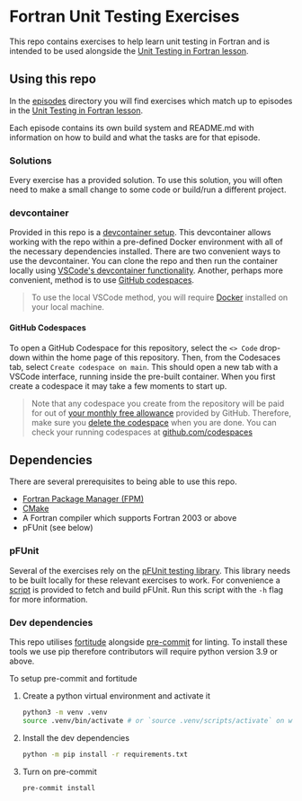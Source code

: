 # Fortran Unit Testing Exercises

This repo contains exercises to help learn unit testing in Fortran and is intended to be used alongside the
[Unit Testing in Fortran lesson](https://github-pages.arc.ucl.ac.uk/fortran-unit-testing-lesson/).

## Using this repo

In the [episodes](./episodes/) directory you will find exercises which match up to episodes in the
[Unit Testing in Fortran lesson](https://github-pages.arc.ucl.ac.uk/fortran-unit-testing-lesson/).

Each episode contains its own build system and README.md with information on how to build and what the tasks are for that episode.

### Solutions

Every exercise has a provided solution. To use this solution, you will often need to make a small change to some code or build/run
a different project.

### devcontainer

Provided in this repo is a [devcontainer setup](./.devcontainer/). This devcontainer allows working with the repo within a
pre-defined Docker environment with all of the necessary dependencies installed. There are two convenient ways to use the
devcontainer. You can clone the repo and then run the container locally using
[VSCode's devcontainer functionality](https://code.visualstudio.com/docs/devcontainers/containers). Another, perhaps more
convenient, method is to use [GitHub codespaces](https://github.com/features/codespaces).

> To use the local VSCode method, you will require [Docker](https://www.docker.com/) installed on your local machine.

#### GitHub Codespaces

To open a GitHub Codespace for this repository, select the `<> Code` drop-down within the home page of this repository. Then, from
the Codesaces tab, select `Create codespace on main`. This should open a new tab with a VSCode interface, running inside the
pre-built container. When you first create a codespace it may take a few moments to start up.

> Note that any codespace you create from the repository will be paid for out of
> [your monthly free allowance](https://docs.github.com/en/billing/concepts/product-billing/github-codespaces#monthly-included-storage-and-core-hours-for-personal-accounts)<!-- markdownlint-disable-line MD013 -->
> provided by GitHub. Therefore, make sure you [delete the codespace](https://docs.github.com/en/codespaces/developing-in-a-codespace/deleting-a-codespace)<!-- markdownlint-disable-line MD013 -->
> when you are done. You can check your running codespaces at [github.com/codespaces](https://github.com/codespaces)

## Dependencies

There are several prerequisites to being able to use this repo.

- [Fortran Package Manager (FPM)](https://fpm.fortran-lang.org/)
- [CMake](https://cmake.org/)
- A Fortran compiler which supports Fortran 2003 or above
- pFUnit (see below)

### pFUnit

Several of the exercises rely on the [pFUnit testing library](https://github.com/Goddard-Fortran-Ecosystem/pFUnit). This library
needs to be built locally for these relevant exercises to work. For convenience a [script](./scripts/build-pfunit.sh) is provided
to fetch and build pFUnit. Run this script with the `-h` flag for more information.

### Dev dependencies

This repo utilises [fortitude](https://fortitude.readthedocs.io/en/stable/) alongside [pre-commit](https://pre-commit.com/) for
linting. To install these tools we use pip therefore contributors will require python version 3.9 or above.

To setup pre-commit and fortitude

1. Create a python virtual environment and activate it

   ```sh
   python3 -m venv .venv
   source .venv/bin/activate # or `source .venv/scripts/activate` on windows
   ```

2. Install the dev dependencies

   ```sh
   python -m pip install -r requirements.txt
   ```

3. Turn on pre-commit

   ```sh
   pre-commit install
   ```
